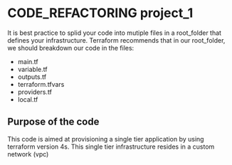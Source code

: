 # CODE_REFACTORING project_1
   It is best practice to splid your code into mutiple files in a root_folder that defines your infrastructure. Terraform recommends that in our root_folder, we should breakdown our code in the files:
   - main.tf
   - variable.tf
   - outputs.tf
   - terraform.tfvars
   - providers.tf
   - local.tf

## Purpose of the code
This code is aimed at provisioning a single tier application by using terraform version 4s. This single tier infrastructure resides in a custom network (vpc)